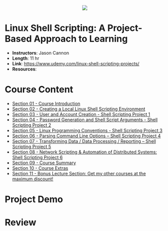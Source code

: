 <div align="center">
  <img src="https://i.imgur.com/v7ZSQBd.png">
</div>

# Linux Shell Scripting: A Project-Based Approach to Learning

- **Instructors**: Jason Cannon
- **Length**: 11 hr
- **Link**: https://www.udemy.com/linux-shell-scripting-projects/
- **Resources**: 

# Course Content

- [Section 01 - Course Introduction]()
- [Section 02 - Creating a Local Linux Shell Scripting Environment]()
- [Section 03 - User and Account Creation - Shell Scripting Project 1]()
- [Section 04 - Password Generation and Shell Script Arguments - Shell Scripting Project 2]()
- [Section 05 - Linux Programming Conventions - Shell Scripting Project 3]()
- [Section 06 - Parsing Command Line Options – Shell Scripting Project 4]()
- [Section 07 - Transforming Data / Data Processing / Reporting – Shell Scripting Project 5]()
- [Section 08 - Network Scripting & Automation of Distributed Systems: Shell Scripting Project 6]()
- [Section 09 - Course Summary]()
- [Section 10 - Course Extras]()
- [Section 11 - Bonus Lecture Section: Get my other courses at the maximum discount!]()

# Project Demo

# Review
